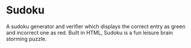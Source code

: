 # Sudoku
A sudoku generator and verifier which displays the correct entry as green and incorrect one as red. Built in HTML, Sudoku is a fun leisure brain storming puzzle.
